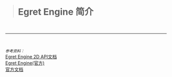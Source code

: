 ># Egret Engine 简介

<br/>

***
<br/>

*`参考资料：`*
<br/>
[Egret Engine 2D API文档](http://developer.egret.com/cn/github/egret-docs/Engine2D/index.html?home=2)
<br/>
[Egret Engine(官方)]( https://docs.egret.com/engine/docs/projectConfig/cmdManual)
<br/>
[官方文档](http://developer.egret.com/en/docs/page/936)